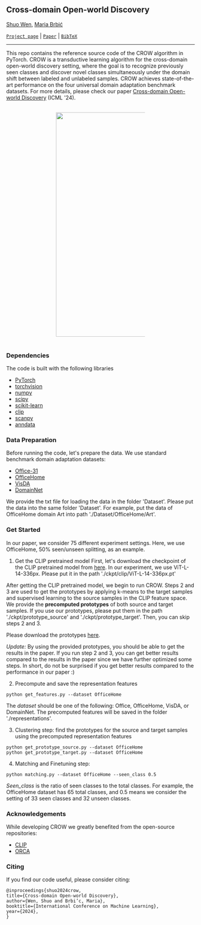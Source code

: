 ## Cross-domain Open-world Discovery

[Shuo Wen](http://wenshuo128.github.io), [Maria Brbić](https://brbiclab.epfl.ch/team/)

[`Project page`](https://brbiclab.epfl.ch/projects/crow/) | [`Paper`](https://openreview.net/pdf?id=WofwaWjIf7) | [`BibTeX`](#citing) 
_________________
This repo contains the reference source code of the CROW algorithm in PyTorch. CROW is a transductive learning algorithm for the cross-domain open-world discovery setting, where the goal is to recognize previously seen classes and discover novel classes simultaneously under the domain shift between labeled and unlabeled samples. CROW achieves state-of-the-art performance on the four universal domain adaptation benchmark datasets. For more details, please check our paper [Cross-domain Open-world Discovery](https://openreview.net/pdf?id=WofwaWjIf7) (ICML '24).

</br>
<div align="center" style="padding: 0 100pt">
<img src="figures/setting.png" width="600">
</div>
</br>

### Dependencies
The code is built with the following libraries

- [PyTorch](https://pytorch.org/)
- [torchvision](https://pytorch.org/vision/stable/index.html)
- [numpy](http://numpy.org)
- [scipy](http://scipy.org)
- [scikit-learn](http://scikit-learn.org)
- [clip](https://github.com/openai/CLIP)
- [scanpy](https://scanpy.readthedocs.io/en/stable/index.html)
- [anndata](https://anndata.readthedocs.io/en/latest/tutorials/notebooks/getting-started.html)

### Data Preparation

Before running the code, let's prepare the data. We use standard benchmark domain adaptation datasets:

- [Office-31](https://github.com/jindongwang/transferlearning/blob/master/data/dataset.md#office-31)
- [OfficeHome](https://www.hemanthdv.org/officeHomeDataset.html)
- [VisDA](https://github.com/jindongwang/transferlearning/blob/master/data/dataset.md#VisDA)
- [DomainNet](https://ai.bu.edu/M3SDA/)

We provide the txt file for loading the data in the folder 'Dataset'. Please put the data into the same folder 'Dataset'. For example, put the data of OfficeHome domain Art into path './Dataset/OfficeHome/Art'.

### Get Started

In our paper, we consider 75 different experiment settings. Here, we use OfficeHome, 50% seen/unseen splitting, as an example.

1. Get the CLIP pretrained model
First, let's download the checkpoint of the CLIP pretrained model from [here](https://github.com/openai/CLIP/tree/main). In our experiment, we use ViT-L-14-336px. Please put it in the path './ckpt/clip/ViT-L-14-336px.pt'

After getting the CLIP pretrained model, we begin to run CROW. Steps 2 and 3 are used to get the prototypes by applying k-means to the target samples and supervised learning to the source samples in the CLIP feature space. We provide the **precomputed prototypes** of both source and target samples. If you use our prototypes, please put them in the path './ckpt/prototype_source' and './ckpt/prototype_target'. Then, you can skip steps 2 and 3.

Please download the prototypes [here](https://brbiclab.epfl.ch/wp-content/uploads/2024/06/CROW_prototypes.zip).

*Update:* By using the provided prototypes, you should be able to get the results in the paper. If you run step 2 and 3, you can get better results compared to the results in the paper since we have further optimized some steps. In short, do not be surprised if you get better results compared to the performance in our paper :)

2. Precompute and save the representation features
```
python get_features.py --dataset OfficeHome
```
The _dataset_ should be one of the following: Office, OfficeHome, VisDA, or DomainNet. The precomputed features will be saved in the folder './representations'.

3. Clustering step: find the prototypes for the source and target samples using the precomputed representation features
```
python get_prototype_source.py --dataset OfficeHome
python get_prototype_target.py --dataset OfficeHome
```

4. Matching and Finetuning step:
```
python matching.py --dataset OfficeHome --seen_class 0.5
```
_Seen_class_ is the ratio of seen classes to the total classes. For example, the OfficeHome dataset has 65 total classes, and 0.5 means we consider the setting of 33 seen classes and 32 unseen classes.

### Acknowledgements

While developing CROW we greatly benefited from the open-source repositories:

- [CLIP](https://github.com/openai/CLIP/tree/main)
- [ORCA](https://github.com/snap-stanford/orca/tree/main)

### Citing

If you find our code useful, please consider citing:

```
@inproceedings{shuo2024crow,
title={Cross-domain Open-world Discovery},
author={Wen, Shuo and Brbi’c, Maria},
booktitle={International Conference on Machine Learning},
year={2024},
}
```

